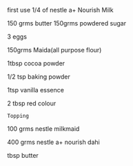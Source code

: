 first use 1/4 of nestle a+ Nourish Milk

150 grms butter 
150grms powdered sugar

3 eggs

150grms Maida(all purpose flour)

1tbsp cocoa powder 

1/2 tsp baking powder

1tsp vanilla essence

2 tbsp red colour
    
    Topping
 100 grms nestle milkmaid

 400 grms nestle a+ nourish dahi

 tbsp butter   